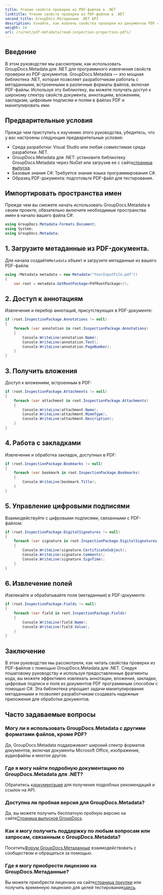 ```yaml
---
title: Чтение свойств проверки из PDF-файлов в .NET
linktitle: Чтение свойств проверки из PDF-файлов в .NET
second_title: GroupDocs.Метаданные .NET API
description: Узнайте, как извлечь свойства проверки из документов PDF с помощью GroupDocs.Metadata для .NET. Изучите аннотации, вложения и многое другое.
weight: 14
url: /ru/net/pdf-metadata/read-inspection-properties-pdfs/
---
```

## Введение
В этом руководстве мы рассмотрим, как использовать GroupDocs.Metadata для .NET для программного извлечения свойств проверки из PDF-документов. GroupDocs.Metadata — это мощная библиотека .NET, которая позволяет разработчикам работать с метаданными, встроенными в различные форматы файлов, включая PDF-файлы. Используя эту библиотеку, вы можете получать доступ к широкому спектру свойств документа, аннотациям, вложениям, закладкам, цифровым подписям и полям в файлах PDF и манипулировать ими.
## Предварительные условия
Прежде чем приступить к изучению этого руководства, убедитесь, что у вас настроены следующие предварительные условия:
- Среда разработки: Visual Studio или любая совместимая среда разработки .NET.
-  GroupDocs.Metadata для .NET: установите библиотеку GroupDocs.Metadata через NuGet или загрузив ее с сайта[страница выпуска](https://releases.groupdocs.com/metadata/net/).
- Базовые знания C#: Требуется знание языка программирования C#.
- Образец PDF-документа: подготовьте PDF-файл для тестирования.

## Импортировать пространства имен
Прежде чем вы сможете начать использовать GroupDocs.Metadata в своем проекте, обязательно включите необходимые пространства имен в начало вашего файла C#:
```csharp
using GroupDocs.Metadata.Formats.Document;
using System;
using GroupDocs.Metadata;
```
## 1. Загрузите метаданные из PDF-документа.
 Для начала создайте`Metadata` объект и загрузите метаданные из вашего PDF-файла:
```csharp
using (Metadata metadata = new Metadata("YourInputFile.pdf"))
{
    var root = metadata.GetRootPackage<PdfRootPackage>();
```
## 2. Доступ к аннотациям
Извлечение и перебор аннотаций, присутствующих в PDF-документе:
```csharp
if (root.InspectionPackage.Annotations != null)
{
    foreach (var annotation in root.InspectionPackage.Annotations)
    {
        Console.WriteLine(annotation.Name);
        Console.WriteLine(annotation.Text);
        Console.WriteLine(annotation.PageNumber);
    }
}
```
## 3. Получить вложения
Доступ к вложениям, встроенным в PDF:
```csharp
if (root.InspectionPackage.Attachments != null)
{
    foreach (var attachment in root.InspectionPackage.Attachments)
    {
        Console.WriteLine(attachment.Name);
        Console.WriteLine(attachment.MimeType);
        Console.WriteLine(attachment.Description);
    }
}
```
## 4. Работа с закладками
Извлечение и обработка закладок, доступных в PDF:
```csharp
if (root.InspectionPackage.Bookmarks != null)
{
    foreach (var bookmark in root.InspectionPackage.Bookmarks)
    {
        Console.WriteLine(bookmark.Title);
    }
}
```
## 5. Управление цифровыми подписями
Взаимодействуйте с цифровыми подписями, связанными с PDF-файлом:
```csharp
if (root.InspectionPackage.DigitalSignatures != null)
{
    foreach (var signature in root.InspectionPackage.DigitalSignatures)
    {
        Console.WriteLine(signature.CertificateSubject);
        Console.WriteLine(signature.Comments);
        Console.WriteLine(signature.SignTime);
    }
}
```
## 6. Извлечение полей
Извлекайте и обрабатывайте поля (метаданные) в PDF-документе:
```csharp
if (root.InspectionPackage.Fields != null)
{
    foreach (var field in root.InspectionPackage.Fields)
    {
        Console.WriteLine(field.Name);
        Console.WriteLine(field.Value);
    }
}
```

## Заключение
В этом руководстве мы рассмотрели, как читать свойства проверки из PDF-файлов с помощью GroupDocs.Metadata для .NET. Следуя пошаговому руководству и используя предоставленные фрагменты кода, вы можете эффективно извлекать аннотации, вложения, закладки, цифровые подписи и поля из документов PDF программным способом с помощью C#. Эта библиотека упрощает задачи манипулирования метаданными и позволяет разработчикам создавать надежные приложения для обработки документов.

## Часто задаваемые вопросы
### Могу ли я использовать GroupDocs.Metadata с другими форматами файлов, кроме PDF?
Да, GroupDocs.Metadata поддерживает широкий спектр форматов документов, включая документы Microsoft Office, изображения, аудиофайлы и многое другое.
### Где я могу найти подробную документацию по GroupDocs.Metadata для .NET?
 Обратитесь к[документация](https://tutorials.groupdocs.com/metadata/net/) для получения подробных рекомендаций и ссылок на API.
### Доступна ли пробная версия для GroupDocs.Metadata?
 Да, вы можете получить бесплатную пробную версию на сайте[Страница выпусков GroupDocs](https://releases.groupdocs.com/).
### Как я могу получить поддержку по любым вопросам или запросам, связанным с GroupDocs.Metadata?
 Посетить[Форум GroupDocs.Метаданные](https://forum.groupdocs.com/c/metadata/14) взаимодействовать с сообществом и обращаться за помощью.
### Где я могу приобрести лицензию на GroupDocs.Метаданные?
Вы можете приобрести лицензию на сайте[страница покупки](https://purchase.groupdocs.com/buy) или получить временную лицензию для целей тестирования[здесь](https://purchase.groupdocs.com/temporary-license/).